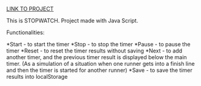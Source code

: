 [LINK TO PROJECT](https://majakasprzyk.github.io/stop-watch/src/index.html)

This is STOPWATCH. Project made with Java Script.

Functionalities:

*Start - to start the timer
*Stop - to stop the timer
*Pause - to pause the timer
*Reset - to reset the timer results without saving
*Next - to add another timer, and the previous timer result is displayed below the main timer. (As a simulation of a situation when one runner gets into a finish line and then the timer is started for another runner)
*Save - to save the timer results into localStorage
